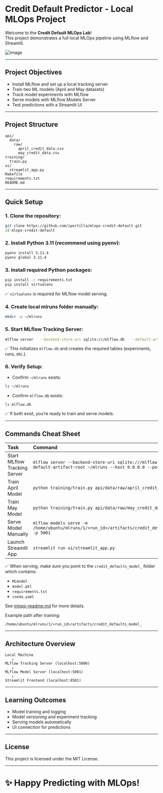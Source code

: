 # Credit Default Predictor - Local MLOps Project

Welcome to the **Credit Default MLOps Lab**!  
This project demonstrates a full local MLOps pipeline using MLflow and Streamlit.

![image](https://github.com/user-attachments/assets/374eaa45-0014-428e-82a9-1a73c6a99577)


---

## Project Objectives
- Install MLflow and set up a local tracking server
- Train two ML models (April and May datasets)
- Track model experiments with MLflow
- Serve models with MLflow Models Server
- Test predictions with a Streamlit UI

---

## Project Structure

```
api/
  data/
    raw/
      april_credit_data.csv
      may_credit_data.csv
training/
  train.py
ui/
  streamlit_app.py
Makefile
requirements.txt
README.md
```

---

## Quick Setup

### 1. Clone the repository:

```bash
git clone https://github.com/iportilla/mlops-credit-default.git
cd mlops-credit-default
```

### 2. Install Python 3.11 (recommend using pyenv):

```bash
pyenv install 3.11.4
pyenv global 3.11.4
```

### 3. Install required Python packages:

```bash
pip install -r requirements.txt
pip install virtualenv
```

✅ `virtualenv` is required for MLflow model serving.

### 4. Create local mlruns folder manually:

```bash
mkdir -p ~/mlruns
```

### 5. Start MLflow Tracking Server:

```bash
mlflow server   --backend-store-uri sqlite:///mlflow.db   --default-artifact-root ~/mlruns   --host 0.0.0.0   --port 5000
```

✅ This initializes `mlflow.db` and creates the required tables (experiments, runs, etc.).

### 6. Verify Setup:

- Confirm `~/mlruns` exists:

```bash
ls ~/mlruns
```

- Confirm `mlflow.db` exists:

```bash
ls mlflow.db
```

✅ If both exist, you’re ready to train and serve models.

---

## Commands Cheat Sheet

| Task | Command |
|:---|:---|
| Start MLflow Tracking Server | `mlflow server --backend-store-uri sqlite:///mlflow.db --default-artifact-root ~/mlruns --host 0.0.0.0 --port 5000` |
| Train April Model | `python training/train.py api/data/raw/april_credit_data.csv` |
| Train May Model | `python training/train.py api/data/raw/may_credit_data.csv` |
| Serve Model Manually | `mlflow models serve -m /home/ubuntu/mlruns/1/<run_id>/artifacts/credit_defaults_model_ -p 5001` |
| Launch Streamlit App | `streamlit run ui/streamlit_app.py` |

✅ When serving, make sure you point to the `credit_defaults_model_` folder which contains:
- `MLmodel`
- `model.pkl`
- `requirements.txt`
- `conda.yaml`

See [mlops-readme.md](mlops-readme.md) for more details.

Example path after training:

```
/home/ubuntu/mlruns/1/<run_id>/artifacts/credit_defaults_model_
```

---

## Architecture Overview

```
Local Machine
   ↓
MLflow Tracking Server (localhost:5000)
   ↓
MLflow Model Server (localhost:5001)
   ↓
Streamlit Frontend (localhost:8501)
```

---

## Learning Outcomes
- Model training and logging
- Model versioning and experiment tracking
- Serving models automatically
- UI connection for predictions

---

## License

This project is licensed under the MIT License.

---

# ✨ Happy Predicting with MLOps!
